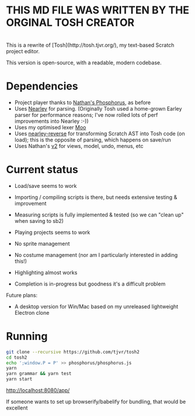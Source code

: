 # THIS MD FILE WAS WRITTEN BY THE ORGINAL TOSH CREATOR
<br>
This is a rewrite of [Tosh](http://tosh.tjvr.org/), my text-based Scratch project editor.

This version is open-source, with a readable, modern codebase.


Dependencies
============

* Project player thanks to [Nathan's Phosphorus](https://phosphorus.github.io/), as before
* Uses [Nearley](http://nearley.js.org/) for parsing. (Originally Tosh used a home-grown Earley parser for performance reasons; I've now rolled lots of perf improvements into Nearley :-))
* Uses my optimised lexer [Moo](https://github.com/no-context/moo)
* Uses [nearley-reverse](https://github.com/tjvr/nearley-reverse) for transforming Scratch AST into Tosh code (on load); this is the opposite of parsing, which happens on save/run
* Uses Nathan's [v2](https://github.com/nathan/v2) for views, model, undo, menus, etc


Current status
==============

* Load/save seems to work
* Importing / compiling scripts is there, but needs extensive testing & improvement
* Measuring scripts is fully implemented & tested (so we can "clean up" when saving to sb2) 
* Playing projects seems to work

* No sprite management
* No costume management (nor am I particularly interested in adding this!)
* Highlighting almost works
* Completion is in-progress but goodness it's a difficult problem

Future plans:

* A desktop version for Win/Mac based on my unreleased lightweight Electron clone


Running
=======

```sh
git clone --recursive https://github.com/tjvr/tosh2
cd tosh2
echo ';window.P = P' >> phosphorus/phosphorus.js
yarn
yarn grammar && yarn test
yarn start
```

<http://localhost:8080/app/>

If someone wants to set up browserify/babelify for bundling, that would be excellent

